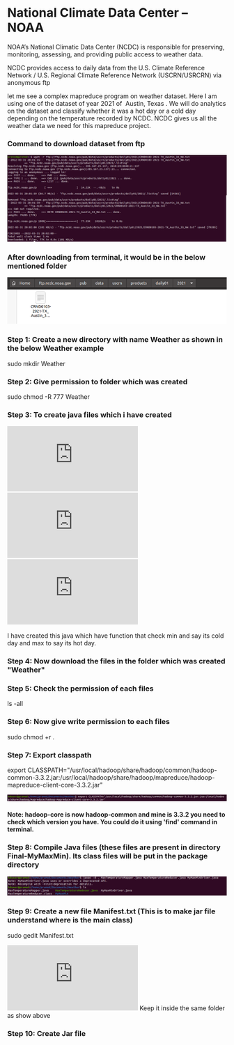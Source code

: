 # National Climate Data Center – NOAA

NOAA’s National Climatic Data Center (NCDC) is responsible for preserving, monitoring, assessing, and providing public access to weather data. 

NCDC provides access to daily data from the U.S. Climate Reference Network / U.S. Regional Climate Reference Network (USCRN/USRCRN) via anonymous ftp

let me see a complex mapreduce program on weather dataset. Here I am using one of the dataset of year 2021 of  Austin, Texas . We will do analytics on the dataset and classify whether it was a hot day or a cold day depending on the temperature recorded by NCDC.
NCDC gives us all the weather data we need for this mapreduce project.

### Command to download dataset from ftp
![](https://github.com/Pramodgopinathan/HadoopMinMax/blob/main/download.png)

### After downloading from terminal, it would be in the below mentioned folder
![](https://github.com/Pramodgopinathan/HadoopMinMax/blob/main/download2.png)

### Step 1: Create a new directory with name Weather as shown in the below Weather example
sudo mkdir Weather

### Step 2: Give permission to folder which was created 
sudo chmod -R 777 Weather

### Step 3: To create java files which i have created
![](https://github.com/Pramodgopinathan/HadoopMinMax/blob/main/MaxTemperatureMapper.java)
![](https://github.com/Pramodgopinathan/HadoopMinMax/blob/main/MaxTemperatureReducer.java)
![](https://github.com/Pramodgopinathan/HadoopMinMax/blob/main/MyMaxMinDriver.java)

I have created this java which have function that check min and say its cold day and max to say its hot day.

### Step 4: Now download the files in the folder which was created "Weather"

### Step 5: Check the permission of each files 
ls -all

### Step 6: Now give write permission to each files
sudo chmod +r *.*

### Step 7: Export classpath 
export CLASSPATH="/usr/local/hadoop/share/hadoop/common/hadoop-common-3.3.2.jar:/usr/local/hadoop/share/hadoop/mapreduce/hadoop-mapreduce-client-core-3.3.2.jar"

![](https://github.com/Pramodgopinathan/HadoopMinMax/blob/main/download3.png)

#### Note: hadoop-core is now hadoop-common and mine is 3.3.2 you need to check which version you have. You could do it using 'find' command in terminal.

### Step 8: Compile Java files (these files are present in directory Final-MyMaxMin). Its class files will be put in the package directory

![](https://github.com/Pramodgopinathan/HadoopMinMax/blob/main/download4.png)

### Step 9: Create a new file Manifest.txt (This is to make jar file understand where is the main class)
sudo gedit Manifest.txt

![](https://github.com/Pramodgopinathan/HadoopMinMax/blob/main/Manifest.txt)
Keep it inside the same folder as show above

### Step 10: Create Jar file 
